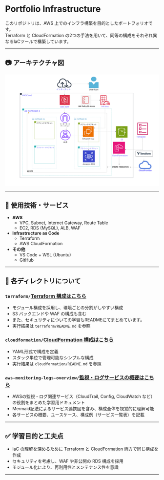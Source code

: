 # Portfolio Infrastructure

このリポジトリは、AWS 上でのインフラ構築を目的としたポートフォリオです。  
Terraform と CloudFormation の2つの手法を用いて、同等の構成をそれぞれ異なるIaCツールで構築しています。

---

## 📷 アーキテクチャ図


![アーキテクチャ](AWSアーキテクチャ.png)

---

## 🔧 使用技術・サービス

- **AWS**
  - VPC, Subnet, Internet Gateway, Route Table
  - EC2, RDS (MySQL), ALB, WAF
- **Infrastructure as Code**
  - Terraform
  - AWS CloudFormation
- **その他**
  - VS Code + WSL (Ubuntu)
  - GitHub

---

## 📌 各ディレクトリについて

### `terraform/`[Terraform 構成はこちら](./chapter-33/)

- モジュール構成を採用し、環境ごとの分割がしやすい構成
- S3 バックエンドや WAF の構成も含む
- また、セキュリティについての学習もREADMEにてまとめています。
- 実行結果は `terraform/README.md` を参照

### `cloudformation/`[CloudFormation 構成はこちら](./cloudformation/)

- YAML形式で構成を定義
- スタック単位で管理可能なシンプルな構成
- 実行結果は `cloudformation/README.md` を参照

### `aws-monitoring-logs-overview/`[監視・ログサービスの概要はこちら](./aws-monitoring-logs-overview/)

- AWSの監視・ログ関連サービス（CloudTrail, Config, CloudWatch など）の役割をまとめた学習用ドキュメント
- Mermaid記法によるサービス連携図を含み、構成全体を視覚的に理解可能
- 各サービスの概要、ユースケース、構成例（サービス一覧表）を記載

---

## ✅ 学習目的と工夫点

- IaC の理解を深めるために Terraform と CloudFormation 両方で同じ構成を作成
- セキュリティを考慮し、WAF や非公開の RDS 構成を採用
- モジュール化により、再利用性とメンテナンス性を意識

---
